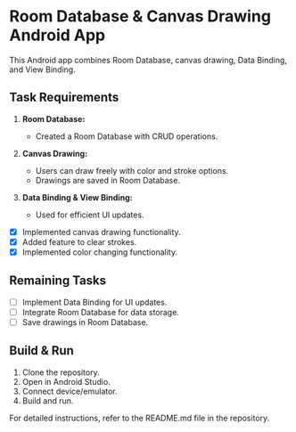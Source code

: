 # Room Database & Canvas Drawing Android App

This Android app combines Room Database, canvas drawing, Data Binding, and View Binding.

## Task Requirements

1. **Room Database:**
   - Created a Room Database with CRUD operations.

2. **Canvas Drawing:**
   - Users can draw freely with color and stroke options.
   - Drawings are saved in Room Database.

3. **Data Binding & View Binding:**
   - Used for efficient UI updates.
  
- [x] Implemented canvas drawing functionality.
- [x] Added feature to clear strokes.
- [x] Implemented color changing functionality.

## Remaining Tasks

- [ ] Implement Data Binding for UI updates.
- [ ] Integrate Room Database for data storage.
- [ ] Save drawings in Room Database.

## Build & Run

1. Clone the repository.
2. Open in Android Studio.
3. Connect device/emulator.
4. Build and run.

For detailed instructions, refer to the README.md file in the repository.
